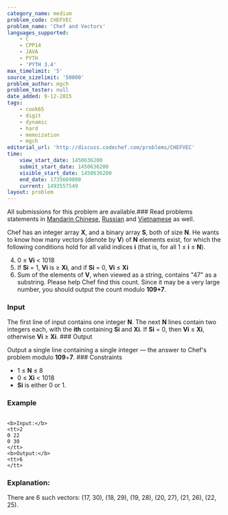 ```yaml
---
category_name: medium
problem_code: CHEFVEC
problem_name: 'Chef and Vectors'
languages_supported:
    - C
    - CPP14
    - JAVA
    - PYTH
    - 'PYTH 3.4'
max_timelimit: '5'
source_sizelimit: '50000'
problem_author: mgch
problem_tester: null
date_added: 9-12-2015
tags:
    - cook65
    - digit
    - dynamic
    - hard
    - memoization
    - mgch
editorial_url: 'http://discuss.codechef.com/problems/CHEFVEC'
time:
    view_start_date: 1450636200
    submit_start_date: 1450636200
    visible_start_date: 1450636200
    end_date: 1735669800
    current: 1493557549
layout: problem
---
```

All submissions for this problem are available.###  Read problems statements in [Mandarin Chinese](http://www.codechef.com/download/translated/COOK65/mandarin/CHEFVEC.pdf), [Russian](http://www.codechef.com/download/translated/COOK65/russian/CHEFVEC.pdf) and [Vietnamese](http://www.codechef.com/download/translated/COOK65/vietnamese/CHEFVEC.pdf) as well.

Chef has an integer array **X**, and a binary array **S**, both of size **N**. He wants to know how many vectors (denote by **V**) of **N** elements exist, for which the following conditions hold for all valid indices **i** (that is, for all 1 ≤ **i** ≤ **N**).

4. 0 ≤ **Vi** < 1018
5. If **Si** = 1, **Vi** is ≥ **Xi**, and if **Si** = 0, **Vi** ≤ **Xi**
6. Sum of the elements of **V**, when viewed as a string, contains "47" as a substring.
Please help Chef find this count. Since it may be a very large number, you should output the count modulo **109+7**.

### Input

The first line of input contains one integer **N**. The next **N** lines contain two integers each, with the **ith** containing **Si** and **Xi**. If **Si** = 0, then **Vi** ≤ **Xi**, otherwise **Vi** ≥ **Xi**. ### Output

Output a single line containing a single integer — the answer to Chef's problem modulo **109**+**7**. ### Constraints

- 1 ≤ **N** ≤ 8
- 0 ≤ **Xi** < 1018
- **Si** is either 0 or 1.

### Example

```

<b>Input:</b>
<tt>2
0 22
0 30
</tt>
<b>Output:</b>
<tt>6
</tt>

```
### Explanation:

There are 6 such vectors: (17, 30), (18, 29), (19, 28), (20, 27), (21, 26), (22, 25).